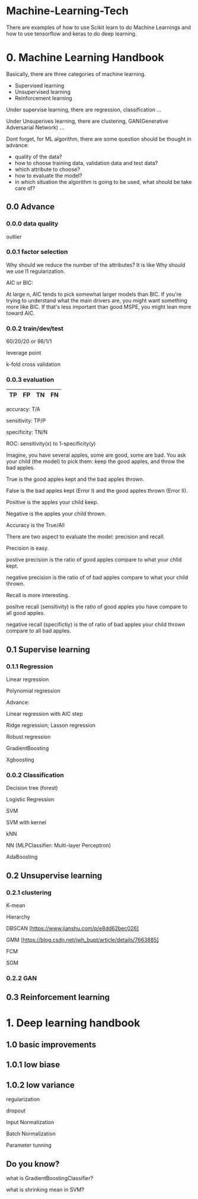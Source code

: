 # Machine-Learning-Tech
There are examples of how to use Scikit learn to do Machine Learnings and how to use tensorflow and keras to do deep learning.


# 0. Machine Learning Handbook
Basically, there are three categories of machine learning.

* Supervised learning
* Unsupervised learning
* Reinforcement learning

Under supervise learning, there are regression, classification ...

Under Unsuperives learning, there are clustering, GAN(Generative Adversarial Network) ...


Dont forget, for ML algorithm, there are some question should be thought in advance:

* quality of the data?
* how to choose training data, validation data and test data?
* which attribute to choose?
* how to evaluate the model?
* in which situation the algorithm is going to be used, what should be take care of?

## 0.0 Advance

### 0.0.0 data quality
outlier

### 0.0.1 factor selection

Why should we reduce the number of the attributes? 
It is like Why should we use l1 regularization.

AIC or BIC:

At large n, AIC tends to pick somewhat larger models than BIC. 
If you're trying to understand what the main drivers are, you might want something more like BIC. 
If that's less important than good MSPE, you might lean more toward AIC.


### 0.0.2 train/dev/test
60/20/20 or 98/1/1

leverage point

k-fold cross validation

### 0.0.3 evaluation

| TP | FP | TN | FN |
| ---- | ---- | ---- | ---- | 

accuracy: T/A

sensitivity: TP/P

specificity: TN/N

ROC: sensitivity(x) to 1-specificity(y)

Imagine, you have several apples, some are good, some are bad. You ask your child (the model) to pick them: keep the good apples, and throw the bad apples. 

True is the good apples kept and the bad apples thrown.

False is the bad apples kept (Error I) and the good apples thrown (Error II).

Positive is the apples your child keep.

Negative is the apples your child thrown.

Accuracy is the True/All

There are two aspect to evaluate the model: precision and recall.

Precision is easy.

postive precision is the ratio of good apples compare to what your chlid kept.

negative precision is the ratio of of bad apples compare to what your child thrown.

Recall is more interesting.

positve recall (sensitivity) is the ratio of good apples you have compare to all good apples. 

negative recall (specifictiy) is the of ratio of bad apples your child thrown compare to all bad apples. 




## 0.1 Supervise learning

### 0.1.1 Regression
Linear regression

Polynomial regression

Advance:

Linear regression with AIC step

Ridge regression; Lasson regression

Robust regression

GradientBoosting

Xgboosting

### 0.0.2 Classification
Decision tree (forest)

Logistic Regression

SVM

SVM with kernel

kNN

NN (MLPClassifier: Multi-layer Perceptron)

AdaBoosting

## 0.2 Unsupervise learning

### 0.2.1 clustering
K-mean

Hierarchy

DBSCAN [https://www.jianshu.com/p/e8dd62bec026]

GMM [https://blog.csdn.net/jwh_bupt/article/details/7663885]

FCM

SOM


### 0.2.2 GAN

## 0.3 Reinforcement learning


# 1. Deep learning handbook


## 1.0 basic improvements

## 1.0.1 low biase

## 1.0.2 low variance

regularization

dropout

Input Normalization

Batch Normalization

Parameter tunning



## Do you know?

what is GradientBoostingClassifier?

what is shrinking mean in SVM?


 